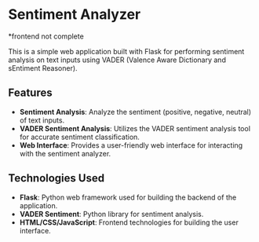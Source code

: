 # Sentiment Analyzer 

*frontend not complete 

This is a simple web application built with Flask for performing sentiment analysis on text inputs using VADER (Valence Aware Dictionary and sEntiment Reasoner).

## Features

- **Sentiment Analysis**: Analyze the sentiment (positive, negative, neutral) of text inputs.
- **VADER Sentiment Analysis**: Utilizes the VADER sentiment analysis tool for accurate sentiment classification.
- **Web Interface**: Provides a user-friendly web interface for interacting with the sentiment analyzer.

## Technologies Used

- **Flask**: Python web framework used for building the backend of the application.
- **VADER Sentiment**: Python library for sentiment analysis.
- **HTML/CSS/JavaScript**: Frontend technologies for building the user interface.
